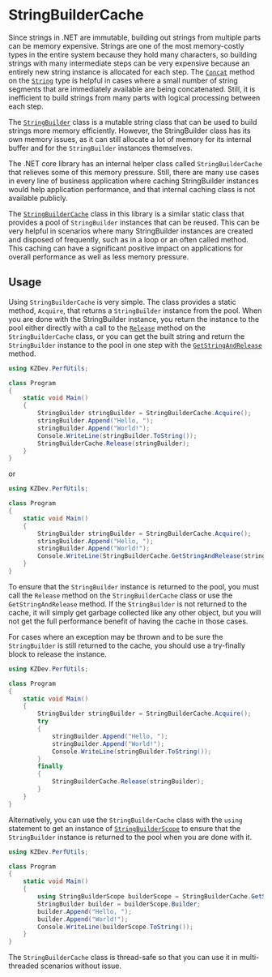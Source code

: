 # StringBuilderCache

Since strings in .NET are immutable, building out strings from multiple parts can be memory expensive. Strings are one of the most memory-costly types in the entire system because they hold many characters, so building strings with many intermediate steps can be very expensive because an entirely new string instance is allocated for each step. The [`Concat`](xref:System.String.Concat*) method on the [`String`](xref:System.String) type is helpful in cases where a small number of string segments that are immediately available are being concatenated. Still, it is inefficient to build strings from many parts with logical processing between each step.

The [`StringBuilder`](xref:System.Text.StringBuilder) class is a mutable string class that can be used to build strings more memory efficiently. However, the StringBuilder class has its own memory issues, as it can still allocate a lot of memory for its internal buffer and for the `StringBuilder` instances themselves.

The .NET core library has an internal helper class called `StringBuilderCache` that relieves some of this memory pressure. Still, there are many use cases in every line of business application where caching StringBuilder instances would help application performance, and that internal caching class is not available publicly.

The [`StringBuilderCache`](xref:KZDev.PerfUtils.StringBuilderCache) class in this library is a similar static class that provides a pool of `StringBuilder` instances that can be reused. This can be very helpful in scenarios where many StringBuilder instances are created and disposed of frequently, such as in a loop or an often called method. This caching can have a significant positive impact on applications for overall performance as well as less memory pressure.

## Usage

Using `StringBuilderCache` is very simple. The class provides a static method, `Acquire`, that returns a `StringBuilder` instance from the pool. When you are done with the StringBuilder instance, you return the instance to the pool either directly with a call to the [`Release`](xref:KZDev.PerfUtils.StringBuilderCache.Release(System.Text.StringBuilder)) method on the `StringBuilderCache` class, or you can get the built string and return the `StringBuilder` instance to the pool in one step with the [`GetStringAndRelease`](xref:KZDev.PerfUtils.StringBuilderCache.GetStringAndRelease(System.Text.StringBuilder)) method.

```csharp
using KZDev.PerfUtils;

class Program
{
	static void Main()
	{
		StringBuilder stringBuilder = StringBuilderCache.Acquire();
		stringBuilder.Append("Hello, ");
		stringBuilder.Append("World!");
		Console.WriteLine(stringBuilder.ToString());
		StringBuilderCache.Release(stringBuilder);
	}
}
```

or

```csharp
using KZDev.PerfUtils;

class Program
{
	static void Main()
	{
		StringBuilder stringBuilder = StringBuilderCache.Acquire();
		stringBuilder.Append("Hello, ");
		stringBuilder.Append("World!");
		Console.WriteLine(StringBuilderCache.GetStringAndRelease(stringBuilder));
	}
}
```

To ensure that the `StringBuilder` instance is returned to the pool, you must call the `Release` method on the `StringBuilderCache` class or use the `GetStringAndRelease` method. If the `StringBuilder` is not returned to the cache, it will simply get garbage collected like any other object, but you will not get the full performance benefit of having the cache in those cases. 

For cases where an exception may be thrown and to be sure the `StringBuilder` is still returned to the cache, you should use a try-finally block to release the instance.

```csharp
using KZDev.PerfUtils;

class Program
{
	static void Main()
	{
		StringBuilder stringBuilder = StringBuilderCache.Acquire();
		try
		{
			stringBuilder.Append("Hello, ");
			stringBuilder.Append("World!");
			Console.WriteLine(stringBuilder.ToString());
		}
		finally
		{
			StringBuilderCache.Release(stringBuilder);
		}
	}
}
```

Alternatively, you can use the `StringBuilderCache` class with the `using` statement to get an instance of [`StringBuilderScope`](xref:KZDev.PerfUtils.StringBuilderScope) to ensure that the `StringBuilder` instance is returned to the pool when you are done with it.

```csharp
using KZDev.PerfUtils;

class Program
{
	static void Main()
	{
		using StringBuilderScope builderScope = StringBuilderCache.GetScope();
		StringBuilder builder = builderScope.Builder;
		builder.Append("Hello, ");
		builder.Append("World!");
		Console.WriteLine(builderScope.ToString());
	}
}
```

The `StringBuilderCache` class is thread-safe so that you can use it in multi-threaded scenarios without issue.